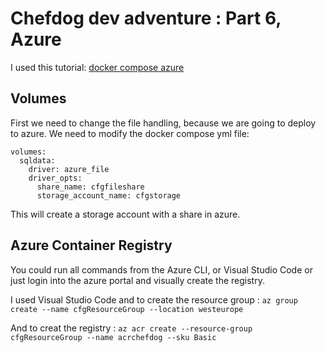 # Chefdog dev adventure : Part 6, Azure

I used this tutorial: [docker compose azure](https://docs.microsoft.com/en-us/azure/container-instances/tutorial-docker-compose)

## Volumes

First we need to change the file handling, because we are going to deploy to azure.
We need to modify the docker compose yml file:

```
volumes:
  sqldata:
    driver: azure_file
    driver_opts:
      share_name: cfgfileshare
      storage_account_name: cfgstorage
```

This will create a storage account with a share in azure.

## Azure Container Registry

You could run all commands from the Azure CLI, or Visual Studio Code or just login into the azure portal and visually create
the registry.

I used Visual Studio Code and to create the resource group :
`az group create --name cfgResourceGroup --location westeurope`

And to creat the registry :
`az acr create --resource-group cfgResourceGroup --name acrchefdog --sku Basic`